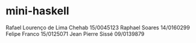 # mini-haskell

Rafael Lourenço de Lima Chehab 15/0045123
Raphael Soares                 14/0160299
Felipe Franco                  15/0125071
Jean Pierre Sissé              09/0139879
